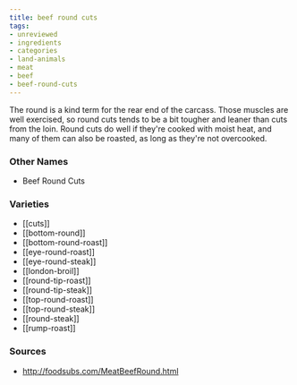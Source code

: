 ```yaml
---
title: beef round cuts
tags:
- unreviewed
- ingredients
- categories
- land-animals
- meat
- beef
- beef-round-cuts
---
```

The round is a kind term for the rear end of the carcass. Those muscles are well exercised, so round cuts tends to be a bit tougher and leaner than cuts from the loin. Round cuts do well if they're cooked with moist heat, and many of them can also be roasted, as long as they're not overcooked.

### Other Names

* Beef Round Cuts

### Varieties

* [[cuts]]
* [[bottom-round]]
* [[bottom-round-roast]]
* [[eye-round-roast]]
* [[eye-round-steak]]
* [[london-broil]]
* [[round-tip-roast]]
* [[round-tip-steak]]
* [[top-round-roast]]
* [[top-round-steak]]
* [[round-steak]]
* [[rump-roast]]

### Sources
* http://foodsubs.com/MeatBeefRound.html
